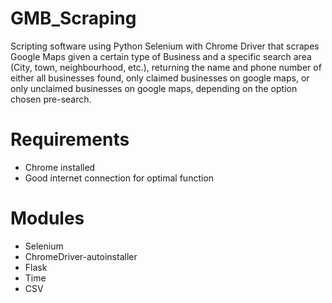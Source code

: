 # GMB_Scraping

Scripting software using Python Selenium with Chrome Driver that scrapes Google Maps given a certain type of Business and a specific search area (City, town, neighbourhood, etc.), returning the name and phone number of either all businesses found, only claimed businesses on google maps, or only unclaimed businesses on google maps, depending on the option chosen pre-search.

# Requirements

- Chrome installed
- Good internet connection for optimal function

# Modules 

- Selenium
- ChromeDriver-autoinstaller
- Flask 
- Time
- CSV